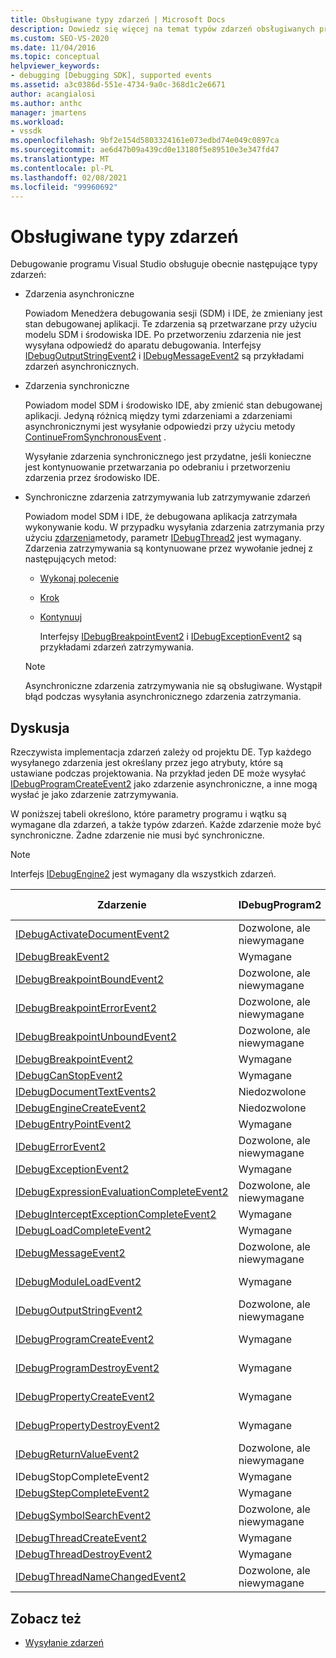 ```yaml
---
title: Obsługiwane typy zdarzeń | Microsoft Docs
description: Dowiedz się więcej na temat typów zdarzeń obsługiwanych przez funkcję debugowania programu Visual Studio, w tym zdarzeń asynchronicznych, zdarzeń synchronicznych i zdarzeń zatrzymywania.
ms.custom: SEO-VS-2020
ms.date: 11/04/2016
ms.topic: conceptual
helpviewer_keywords:
- debugging [Debugging SDK], supported events
ms.assetid: a3c0386d-551e-4734-9a0c-368d1c2e6671
author: acangialosi
ms.author: anthc
manager: jmartens
ms.workload:
- vssdk
ms.openlocfilehash: 9bf2e154d5803324161e073edbd74e049c0897ca
ms.sourcegitcommit: ae6d47b09a439cd0e13180f5e89510e3e347fd47
ms.translationtype: MT
ms.contentlocale: pl-PL
ms.lasthandoff: 02/08/2021
ms.locfileid: "99960692"
---
```

# <a name="supported-event-types"></a>Obsługiwane typy zdarzeń
Debugowanie programu Visual Studio obsługuje obecnie następujące typy zdarzeń:

- Zdarzenia asynchroniczne

   Powiadom Menedżera debugowania sesji (SDM) i IDE, że zmieniany jest stan debugowanej aplikacji. Te zdarzenia są przetwarzane przy użyciu modelu SDM i środowiska IDE. Po przetworzeniu zdarzenia nie jest wysyłana odpowiedź do aparatu debugowania. Interfejsy [IDebugOutputStringEvent2](../../extensibility/debugger/reference/idebugoutputstringevent2.md) i [IDebugMessageEvent2](../../extensibility/debugger/reference/idebugmessageevent2.md) są przykładami zdarzeń asynchronicznych.

- Zdarzenia synchroniczne

   Powiadom model SDM i środowisko IDE, aby zmienić stan debugowanej aplikacji. Jedyną różnicą między tymi zdarzeniami a zdarzeniami asynchronicznymi jest wysyłanie odpowiedzi przy użyciu metody [ContinueFromSynchronousEvent](../../extensibility/debugger/reference/idebugengine2-continuefromsynchronousevent.md) .

   Wysyłanie zdarzenia synchronicznego jest przydatne, jeśli konieczne jest kontynuowanie przetwarzania po odebraniu i przetworzeniu zdarzenia przez środowisko IDE.

- Synchroniczne zdarzenia zatrzymywania lub zatrzymywanie zdarzeń

   Powiadom model SDM i IDE, że debugowana aplikacja zatrzymała wykonywanie kodu. W przypadku wysyłania zdarzenia zatrzymania przy użyciu [zdarzenia](../../extensibility/debugger/reference/idebugeventcallback2-event.md)metody, parametr [IDebugThread2](../../extensibility/debugger/reference/idebugthread2.md) jest wymagany. Zdarzenia zatrzymywania są kontynuowane przez wywołanie jednej z następujących metod:

  - [Wykonaj polecenie](../../extensibility/debugger/reference/idebugprogram2-execute.md)

  - [Krok](../../extensibility/debugger/reference/idebugprogram2-step.md)

  - [Kontynuuj](../../extensibility/debugger/reference/idebugprogram2-continue.md)

    Interfejsy [IDebugBreakpointEvent2](../../extensibility/debugger/reference/idebugbreakpointevent2.md) i [IDebugExceptionEvent2](../../extensibility/debugger/reference/idebugexceptionevent2.md) są przykładami zdarzeń zatrzymywania.

  > [!NOTE]
  > Asynchroniczne zdarzenia zatrzymywania nie są obsługiwane. Wystąpił błąd podczas wysyłania asynchronicznego zdarzenia zatrzymania.

## <a name="discussion"></a>Dyskusja
 Rzeczywista implementacja zdarzeń zależy od projektu DE. Typ każdego wysyłanego zdarzenia jest określany przez jego atrybuty, które są ustawiane podczas projektowania. Na przykład jeden DE może wysyłać [IDebugProgramCreateEvent2](../../extensibility/debugger/reference/idebugprogramcreateevent2.md) jako zdarzenie asynchroniczne, a inne mogą wysłać je jako zdarzenie zatrzymywania.

 W poniższej tabeli określono, które parametry programu i wątku są wymagane dla zdarzeń, a także typów zdarzeń. Każde zdarzenie może być synchroniczne. Żadne zdarzenie nie musi być synchroniczne.

> [!NOTE]
> Interfejs [IDebugEngine2](../../extensibility/debugger/reference/idebugengine2.md) jest wymagany dla wszystkich zdarzeń.

|Zdarzenie|IDebugProgram2|IDebugThread2|Zatrzymywanie zdarzeń|
|-----------|--------------------|-------------------|---------------------|
|[IDebugActivateDocumentEvent2](../../extensibility/debugger/reference/idebugactivatedocumentevent2.md)|Dozwolone, ale niewymagane|Dozwolone, ale niewymagane|Nie|
|[IDebugBreakEvent2](../../extensibility/debugger/reference/idebugbreakevent2.md)|Wymagane|Wymagane|Tak|
|[IDebugBreakpointBoundEvent2](../../extensibility/debugger/reference/idebugbreakpointboundevent2.md)|Dozwolone, ale niewymagane|Dozwolone, ale niewymagane|Nie|
|[IDebugBreakpointErrorEvent2](../../extensibility/debugger/reference/idebugbreakpointerrorevent2.md)|Dozwolone, ale niewymagane|Dozwolone, ale niewymagane|Nie|
|[IDebugBreakpointUnboundEvent2](../../extensibility/debugger/reference/idebugbreakpointunboundevent2.md)|Dozwolone, ale niewymagane|Dozwolone, ale niewymagane|Nie|
|[IDebugBreakpointEvent2](../../extensibility/debugger/reference/idebugbreakpointevent2.md)|Wymagane|Wymagane|Tak|
|[IDebugCanStopEvent2](../../extensibility/debugger/reference/idebugcanstopevent2.md)|Wymagane|Wymagane|Nie|
|[IDebugDocumentTextEvents2](../../extensibility/debugger/reference/idebugdocumenttextevents2.md)|Niedozwolone|Niedozwolone|Nie|
|[IDebugEngineCreateEvent2](../../extensibility/debugger/reference/idebugenginecreateevent2.md)|Niedozwolone|Niedozwolone|Nie|
|[IDebugEntryPointEvent2](../../extensibility/debugger/reference/idebugentrypointevent2.md)|Wymagane|Wymagane|Tak|
|[IDebugErrorEvent2](../../extensibility/debugger/reference/idebugerrorevent2.md)|Dozwolone, ale niewymagane|Dozwolone, ale niewymagane|Może być|
|[IDebugExceptionEvent2](../../extensibility/debugger/reference/idebugexceptionevent2.md)|Wymagane|Wymagane|Tak|
|[IDebugExpressionEvaluationCompleteEvent2](../../extensibility/debugger/reference/idebugexpressionevaluationcompleteevent2.md)|Dozwolone, ale niewymagane|Dozwolone, ale niewymagane|Może być|
|[IDebugInterceptExceptionCompleteEvent2](../../extensibility/debugger/reference/idebuginterceptexceptioncompleteevent2.md)|Wymagane|Wymagane|Tak|
|[IDebugLoadCompleteEvent2](../../extensibility/debugger/reference/idebugloadcompleteevent2.md)|Wymagane|Wymagane|Tak|
|[IDebugMessageEvent2](../../extensibility/debugger/reference/idebugmessageevent2.md)|Dozwolone, ale niewymagane|Dozwolone, ale niewymagane|Może być|
|[IDebugModuleLoadEvent2](../../extensibility/debugger/reference/idebugmoduleloadevent2.md)|Wymagane|Dozwolone, ale niewymagane|Nie|
|[IDebugOutputStringEvent2](../../extensibility/debugger/reference/idebugoutputstringevent2.md)|Dozwolone, ale niewymagane|Dozwolone, ale niewymagane|Nie|
|[IDebugProgramCreateEvent2](../../extensibility/debugger/reference/idebugprogramcreateevent2.md)|Wymagane|Dozwolone, ale niewymagane|Nie|
|[IDebugProgramDestroyEvent2](../../extensibility/debugger/reference/idebugprogramdestroyevent2.md)|Wymagane|Dozwolone, ale niewymagane|Nie|
|[IDebugPropertyCreateEvent2](../../extensibility/debugger/reference/idebugpropertycreateevent2.md)|Wymagane|Dozwolone, ale niewymagane|Nie|
|[IDebugPropertyDestroyEvent2](../../extensibility/debugger/reference/idebugpropertydestroyevent2.md)|Wymagane|Dozwolone, ale niewymagane|Nie|
|[IDebugReturnValueEvent2](../../extensibility/debugger/reference/idebugreturnvalueevent2.md)|Dozwolone, ale niewymagane|Dozwolone, ale niewymagane|Nie|
|IDebugStopCompleteEvent2|Wymagane|Wymagane|Tak|
|[IDebugStepCompleteEvent2](../../extensibility/debugger/reference/idebugstepcompleteevent2.md)|Wymagane|Wymagane|Tak|
|[IDebugSymbolSearchEvent2](../../extensibility/debugger/reference/idebugsymbolsearchevent2.md)|Dozwolone, ale niewymagane|Dozwolone, ale niewymagane|Nie|
|[IDebugThreadCreateEvent2](../../extensibility/debugger/reference/idebugthreadcreateevent2.md)|Wymagane|Wymagane|Nie|
|[IDebugThreadDestroyEvent2](../../extensibility/debugger/reference/idebugthreaddestroyevent2.md)|Wymagane|Wymagane|Nie|
|[IDebugThreadNameChangedEvent2](../../extensibility/debugger/reference/idebugthreadnamechangedevent2.md)|Dozwolone, ale niewymagane|Dozwolone, ale niewymagane|Nie|

## <a name="see-also"></a>Zobacz też
- [Wysyłanie zdarzeń](../../extensibility/debugger/sending-events.md)
